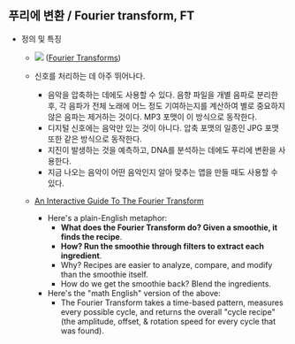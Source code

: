 ## 푸리에 변환 / Fourier transform, FT

 - 정의 및 특징 
    - ![](https://www.continuummechanics.org/images/fourier/cartoon_fourier_cat.jpg) ([Fourier Transforms](https://www.continuummechanics.org/fourierxforms.html)) 
    - 신호를 처리하는 데 아주 뛰어나다.
        - 음악을 압축하는 데에도 사용할 수 있다. 음향 파일을 개별 음파로 분리한 후, 각 음파가 전체 노래에 어느 정도 기여하는지를 계산하여 별로 중요하지 않은 음파는 제거하는 것이다. MP3 포맷이 이 방식으로 동작한다. 
        - 디지털 신호에는 음악만 있는 것이 아니다. 압축 포맷의 일종인 JPG 포맷 또한 같은 방식으로 동작한다.
        - 지진이 발생하는 것을 예측하고, DNA를 분석하는 데에도 푸리에 변환을 사용한다.
        - 지금 나오는 음악이 어떤 음악인지 알아 맞추는 앱을 만들 때도 사용할 수 있다. 
    
    - [An Interactive Guide To The Fourier Transform](https://betterexplained.com/articles/an-interactive-guide-to-the-fourier-transform/)
        - Here's a plain-English metaphor:
            - **What does the Fourier Transform do? Given a smoothie, it finds the recipe**.
            - **How? Run the smoothie through filters to extract each ingredient**.
            - Why? Recipes are easier to analyze, compare, and modify than the smoothie itself.
            - How do we get the smoothie back? Blend the ingredients.
        - Here's the "math English" version of the above:
            - The Fourier Transform takes a time-based pattern, measures every possible cycle, and returns the overall "cycle recipe" (the amplitude, offset, & rotation speed for every cycle that was found).
